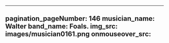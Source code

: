 ------
pagination_pageNumber: 146
musician_name: Walter
band_name: Foals.
img_src: images/musician0161.png
onmouseover_src: 
------